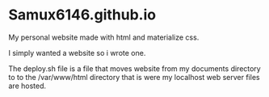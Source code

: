 # Samux6146.github.io
My personal website made with html and materialize css.

I simply wanted a website so i wrote one.

The deploy.sh file is a file that moves website from my documents directory to to the /var/www/html directory that is were my localhost web server files are hosted.
